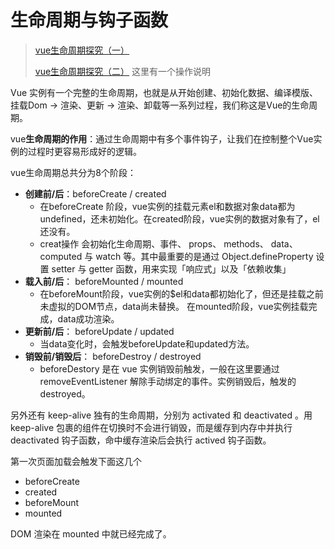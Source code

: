 # 生命周期与钩子函数

> [vue生命周期探究（一）](https://segmentfault.com/a/1190000008879966)
>
> [vue生命周期探究（二）](https://segmentfault.com/a/1190000008010666) 这里有一个操作说明

Vue 实例有一个完整的生命周期，也就是从开始创建、初始化数据、编译模版、挂载Dom -> 渲染、更新 -> 渲染、卸载等一系列过程，我们称这是Vue的生命周期。

vue**生命周期的作用**：通过生命周期中有多个事件钩子，让我们在控制整个Vue实例的过程时更容易形成好的逻辑。

vue生命周期总共分为8个阶段：

* **创建前/后**：beforeCreate / created
  * 在beforeCreate 阶段，vue实例的挂载元素el和数据对象data都为undefined，还未初始化。在created阶段，vue实例的数据对象有了，el还没有。
  * creat操作 会初始化生命周期、事件、 props、 methods、 data、 computed 与 watch 等。其中最重要的是通过 Object.defineProperty 设置 setter 与 getter 函数，用来实现「响应式」以及「依赖收集」
* **载入前/后**： beforeMounted / mounted
  * 在beforeMount阶段，vue实例的$el和data都初始化了，但还是挂载之前未虚拟的DOM节点，data尚未替换。 在mounted阶段，vue实例挂载完成，data成功渲染。
* **更新前/后**： beforeUpdate / updated
  * 当data变化时，会触发beforeUpdate和updated方法。
* **销毁前/销毁后**： beforeDestroy / destroyed
  * beforeDestory 是在 vue 实例销毁前触发，一般在这里要通过removeEventListener 解除手动绑定的事件。实例销毁后，触发的destroyed。

另外还有 keep-alive 独有的生命周期，分别为 activated 和 deactivated 。用 keep-alive 包裹的组件在切换时不会进行销毁，而是缓存到内存中并执行 deactivated 钩子函数，命中缓存渲染后会执行 actived 钩子函数。

第一次页面加载会触发下面这几个

* beforeCreate
* created
* beforeMount
* mounted

DOM 渲染在 mounted 中就已经完成了。
